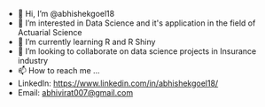 - 👋 Hi, I’m @abhishekgoel18
- 👀 I’m interested in Data Science and it's application in the field of Actuarial Science
- 🌱 I’m currently learning R and R Shiny
- 💞️ I’m looking to collaborate on data science projects in Insurance industry
- 📫 How to reach me ... 
- LinkedIn: https://www.linkedin.com/in/abhishekgoel18/
- Email: abhivirat007@gmail.com
<!---
abhishekgoel18/abhishekgoel18 is a ✨ special ✨ repository because its `README.md` (this file) appears on your GitHub profile.
You can click the Preview link to take a look at your changes.
--->
